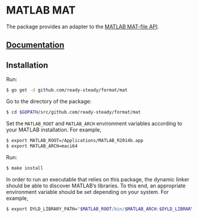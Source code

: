 # MATLAB MAT

The package provides an adapter to the [MATLAB MAT-file API][1].

## [Documentation][doc]

## Installation

Run:

```bash
$ go get -d github.com/ready-steady/format/mat
```

Go to the directory of the package:

```bash
$ cd $GOPATH/src/github.com/ready-steady/format/mat
```

Set the `MATLAB_ROOT` and `MATLAB_ARCH` environment variables according to your
MATLAB installation. For example,

```bash
$ export MATLAB_ROOT=/Applications/MATLAB_R2014b.app
$ export MATLAB_ARCH=maci64
```

Run:

```bash
$ make install
```

In order to run an executable that relies on this package, the dynamic linker
should be able to discover MATLAB’s libraries. To this end, an appropriate
environment variable should be set depending on your system. For example,

```bash
$ export DYLD_LIBRARY_PATH="$MATLAB_ROOT/bin/$MATLAB_ARCH:$DYLD_LIBRARY_PATH"
```

[1]: http://www.mathworks.com/help/pdf_doc/matlab/apiext.pdf
[2]: https://golang.org/doc/code.html#GOPATH

[doc]: http://godoc.org/github.com/ready-steady/format/mat

